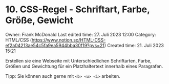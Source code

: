 # 10. CSS-Regel - Schriftart, Farbe, Größe, Gewicht

Owner: Frank McDonald
Last edited time: 27. Juli 2023 12:00
Category: HTML/CSS (https://www.notion.so/HTML-CSS-ef2a04213ae54c5fa9ea5944bba30f19?pvs=21)
Created time: 21. Juli 2023 15:21

Erstellen sie eine Webseite mit Unterschiedlichen Schriftarten, Farbe, Größen und Gewichtung für ein Platzhaltertext innerhalb eines Paragrafen. 

Tipp: Sie können auch gerne mit `<b> <u> <i>` arbeiten.